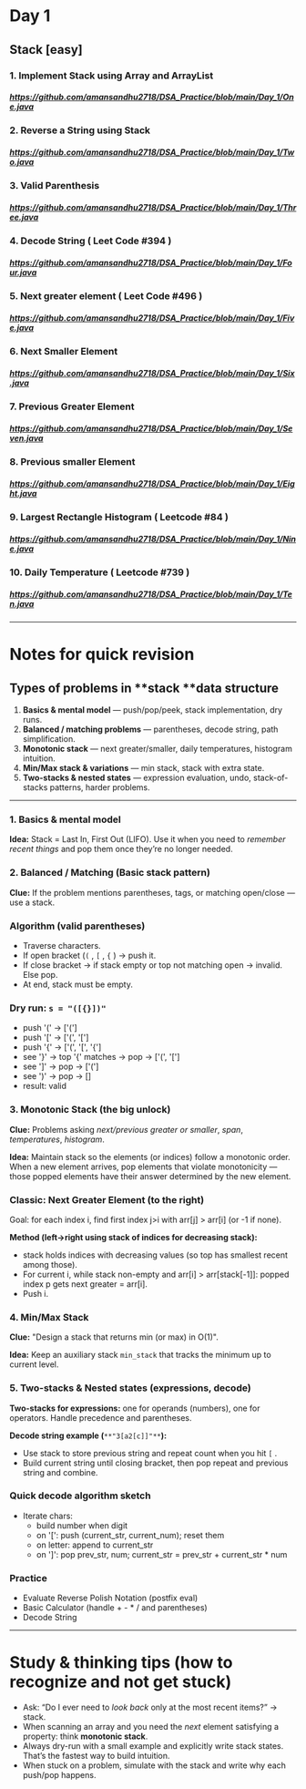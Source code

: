 # **Day 1** 
## **Stack [easy]**
### **1. Implement Stack using Array and ArrayList** 
##### https://github.com/amansandhu2718/DSA_Practice/blob/main/Day_1/One.java
### **2. Reverse a String using Stack**
##### https://github.com/amansandhu2718/DSA_Practice/blob/main/Day_1/Two.java
### **3. Valid Parenthesis**
##### https://github.com/amansandhu2718/DSA_Practice/blob/main/Day_1/Three.java
### **4. Decode String  ( Leet Code #394 )**
##### https://github.com/amansandhu2718/DSA_Practice/blob/main/Day_1/Four.java
### **5. Next greater element ( Leet Code #496 )**
##### https://github.com/amansandhu2718/DSA_Practice/blob/main/Day_1/Five.java
### **6. Next Smaller Element**
##### https://github.com/amansandhu2718/DSA_Practice/blob/main/Day_1/Six.java
### **7. Previous Greater Element**
##### https://github.com/amansandhu2718/DSA_Practice/blob/main/Day_1/Seven.java
### **8. Previous smaller Element**
##### https://github.com/amansandhu2718/DSA_Practice/blob/main/Day_1/Eight.java
### **9. Largest Rectangle Histogram ( Leetcode #84 )**
##### https://github.com/amansandhu2718/DSA_Practice/blob/main/Day_1/Nine.java
### **10.  Daily Temperature ( Leetcode #739 )**
##### https://github.com/amansandhu2718/DSA_Practice/blob/main/Day_1/Ten.java
---

# Notes for quick revision
## Types of problems in **stack **data structure
1. **Basics & mental model** — push/pop/peek, stack implementation, dry runs.
2. **Balanced / matching problems** — parentheses, decode string, path simplification.
3. **Monotonic stack** — next greater/smaller, daily temperatures, histogram intuition.
4. **Min/Max stack & variations** — min stack, stack with extra state.
5. **Two-stacks & nested states** — expression evaluation, undo, stack-of-stacks patterns, harder problems.
---

### 1. Basics & mental model
**Idea:** Stack = Last In, First Out (LIFO). Use it when you need to _remember recent things_ and pop them once they’re no longer needed.



### 2. Balanced / Matching (Basic stack pattern)
**Clue:** If the problem mentions parentheses, tags, or matching open/close — use a stack.

### Algorithm (valid parentheses)
- Traverse characters.
- If open bracket (`(` , `[` , `{` ) → push it.
- If close bracket → if stack empty or top not matching open → invalid. Else pop.
- At end, stack must be empty.
### Dry run: `s = "([{}])"`
- push '(' → ['(']
- push '[' → ['(', '[']
- push '{' → ['(', '[', '{']
- see '}' → top '{' matches → pop → ['(', '[']
- see ']' → pop → ['(']
- see ')' → pop → []
- result: valid


### 3. Monotonic Stack (the big unlock)
**Clue:** Problems asking _next/previous greater or smaller_, _span_, _temperatures_, _histogram_.

**Idea:** Maintain stack so the elements (or indices) follow a monotonic order. When a new element arrives, pop elements that violate monotonicity — those popped elements have their answer determined by the new element.

### Classic: Next Greater Element (to the right)
Goal: for each index i, find first index j>i with arr[j] > arr[i] (or -1 if none).

**Method (left→right using stack of indices for decreasing stack):**

- stack holds indices with decreasing values (so top has smallest recent among those).
- For current i, while stack non-empty and arr[i] > arr[stack[-1]]: popped index p gets next greater = arr[i].
- Push i.


### 4. Min/Max Stack
**Clue:** "Design a stack that returns min (or max) in O(1)".

**Idea:** Keep an auxiliary stack `min_stack` that tracks the minimum up to current level.



### 5. Two-stacks & Nested states (expressions, decode)
**Two-stacks for expressions:** one for operands (numbers), one for operators. Handle precedence and parentheses.

**Decode string example (**`**"3[a2[c]]"**`**):**

- Use stack to store previous string and repeat count when you hit `[` .
- Build current string until closing bracket, then pop repeat and previous string and combine.
### Quick decode algorithm sketch
- Iterate chars:
    - build number when digit
    - on '[': push (current_str, current_num); reset them
    - on letter: append to current_str
    - on ']': pop prev_str, num; current_str = prev_str + current_str * num

### Practice
- Evaluate Reverse Polish Notation (postfix eval)
- Basic Calculator (handle + - * / and parentheses)
- Decode String
---

# Study & thinking tips (how to recognize and not get stuck)
- Ask: “Do I ever need to _look back_ only at the most recent items?” → stack.
- When scanning an array and you need the _next_ element satisfying a property: think **monotonic stack**.
- Always dry-run with a small example and explicitly write stack states. That’s the fastest way to build intuition.
- When stuck on a problem, simulate with the stack and write why each push/pop happens.


